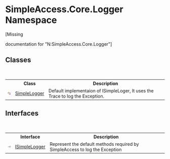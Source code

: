 # SimpleAccess.Core.Logger Namespace
 

\[Missing <summary> documentation for "N:SimpleAccess.Core.Logger"\]


## Classes
&nbsp;<table><tr><th></th><th>Class</th><th>Description</th></tr><tr><td>![Public class](media/pubclass.gif "Public class")</td><td><a href="T_SimpleAccess_Core_Logger_SimpleLogger">SimpleLogger</a></td><td>
Default implementaion of ISimpleLoger, It uses the Trace to log the Exception.</td></tr></table>

## Interfaces
&nbsp;<table><tr><th></th><th>Interface</th><th>Description</th></tr><tr><td>![Public interface](media/pubinterface.gif "Public interface")</td><td><a href="T_SimpleAccess_Core_Logger_ISimpleLogger">ISimpleLogger</a></td><td>
Represent the default methods required by SimpleAccess to log the Exception</td></tr></table>&nbsp;
